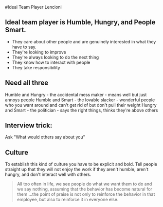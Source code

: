 #Ideal Team Player
Lencioni

## Ideal team player is Humble, Hungry, and People Smart.

* They care about other people and are genuinely interested in what they have to say.
* They're looking to improve
* They're always looking to do the next thing
* They know how to interact with people
* They take responsibility

## Need all three
Humble and Hungry - the accidental mess maker - means well but just annoys people
Humble and Smart - the lovable slacker - wonderful people who you want around and can't get rid of but don't pull their weight
Hungry and Smart - the politician - says the right things, thinks they're above others

## Interview trick:
Ask "What would others say about you"

## Culture
To establish this kind of culture you have to be explicit and bold.  Tell people straight up that they will not enjoy the work if they aren't humble, aren't hungry, and don't interact well with others.

> All too often in life, we see people do what we want them to do and we say nothing, assuming that the behavior has become natural for them
> ...the point of praise is not only to reinforce the behavior in that employee, but also to reinforce it in everyone else.

